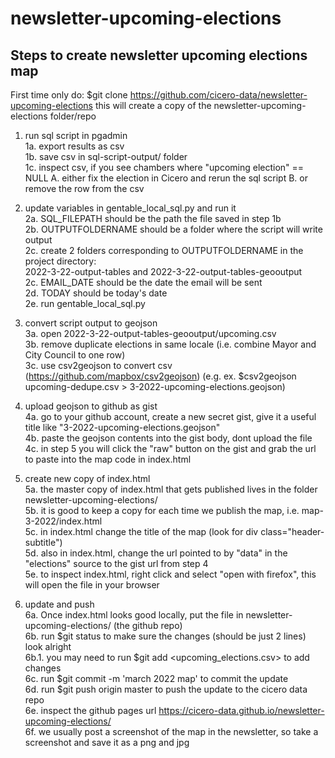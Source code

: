 # newsletter-upcoming-elections 

## Steps to create newsletter upcoming elections map

First time only
do: $git clone https://github.com/cicero-data/newsletter-upcoming-elections
this will create a copy of the newsletter-upcoming-elections folder/repo

1. run sql script in pgadmin <br/>
    1a. export results as csv <br/>
	1b. save csv in sql-script-output/ folder <br/>
	1c. inspect csv, if you see chambers where "upcoming election" == NULL
		A. either fix the election in Cicero and rerun the sql script
		B. or remove the row from the csv

2. update variables in gentable_local_sql.py and run it <br/>
	2a. SQL_FILEPATH should be the path the file saved in step 1b <br/>
	2b. OUTPUTFOLDERNAME should be a folder where the script will write output <br/>
    2c. create 2 folders corresponding to OUTPUTFOLDERNAME in the project directory:  <br/>
    2022-3-22-output-tables and 2022-3-22-output-tables-geooutput <br/>
	2c. EMAIL_DATE should be the date the email will be sent <br/>
	2d. TODAY should be today's date <br/>
	2e. run gentable_local_sql.py

3. convert script output to geojson <br/>
	3a. open 2022-3-22-output-tables-geooutput/upcoming.csv <br/>
	3b. remove duplicate elections in same locale (i.e. combine Mayor and City Council to one row) <br/>
	3c. use csv2geojson to convert csv (https://github.com/mapbox/csv2geojson) (e.g. ex. $csv2geojson upcoming-dedupe.csv > 3-2022-upcoming-elections.geojson)

4. upload geojson to github as gist <br/>
	4a. go to your github account, create a new secret gist, give it a useful title like "3-2022-upcoming-elections.geojson" <br/>
	4b. paste the geojson contents into the gist body, dont upload the file <br/>
	4c. in step 5 you will click the "raw" button on the gist and grab the url to paste into the map code in index.html

5. create new copy of index.html <br/>
	5a. the master copy of index.html that gets published lives in the folder newsletter-upcoming-elections/ <br/>
	5b. it is good to keep a copy for each time we publish the map, i.e. map-3-2022/index.html <br/>
	5c. in index.html change the title of the map (look for div class="header-subtitle") <br/>
	5d. also in index.html, change the url pointed to by "data" in the "elections" source to the gist url from step 4 <br/>
	5e. to inspect index.html, right click and select "open with firefox", this will open the file in your browser 

6. update and push <br/>
	6a. Once index.html looks good locally, put the file in newsletter-upcoming-elections/ (the github repo) <br/>
	6b. run $git status to make sure the changes (should be just 2 lines) look alright <br/>
	6b.1. you may need to run $git add <upcoming_elections.csv> to add changes <br/>
	6c. run $git commit -m 'march 2022 map' to commit the update <br/>
	6d. run $git push origin master to push the update to the cicero data repo <br/>
	6e. inspect the github pages url https://cicero-data.github.io/newsletter-upcoming-elections/ <br/>
	6f. we usually post a screenshot of the map in the newsletter, so take a screenshot and save it as a png and jpg